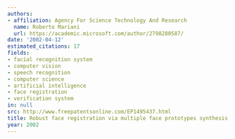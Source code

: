 ```yaml
---
authors:
- affiliation: Agency For Science Technology And Research
  name: Roberto Mariani
  url: https://academic.microsoft.com/author/2798280587/
date: '2002-04-12'
estimated_citations: 17
fields:
- facial recognition system
- computer vision
- speech recognition
- computer science
- artificial intelligence
- face registration
- verification system
in: null
src: http://www.freepatentsonline.com/EP1495437.html
title: Robust face registration via multiple face prototypes synthesis
year: 2002
---
```

